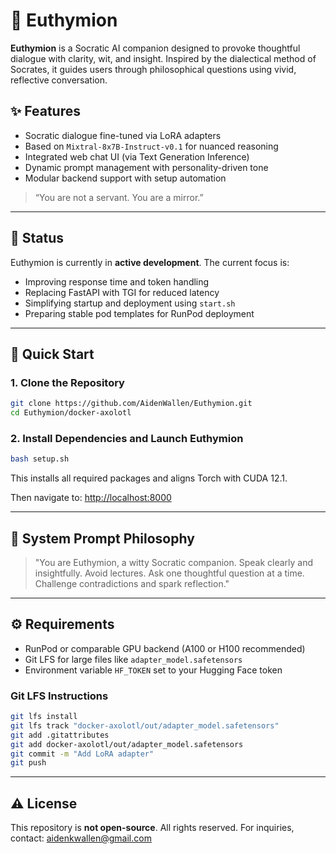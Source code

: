 # 🧠 Euthymion

**Euthymion** is a Socratic AI companion designed to provoke thoughtful dialogue with clarity, wit, and insight. Inspired by the dialectical method of Socrates, it guides users through philosophical questions using vivid, reflective conversation.

## ✨ Features

- Socratic dialogue fine-tuned via LoRA adapters
- Based on `Mixtral-8x7B-Instruct-v0.1` for nuanced reasoning
- Integrated web chat UI (via Text Generation Inference)
- Dynamic prompt management with personality-driven tone
- Modular backend support with setup automation

> “You are not a servant. You are a mirror.”

---

## 🚧 Status

Euthymion is currently in **active development**. The current focus is:

- Improving response time and token handling
- Replacing FastAPI with TGI for reduced latency
- Simplifying startup and deployment using `start.sh`
- Preparing stable pod templates for RunPod deployment

---

## 🚀 Quick Start

### 1. Clone the Repository

```bash
git clone https://github.com/AidenWallen/Euthymion.git
cd Euthymion/docker-axolotl
```

### 2. Install Dependencies and Launch Euthymion

```bash
bash setup.sh
```

This installs all required packages and aligns Torch with CUDA 12.1.

Then navigate to: [http://localhost:8000](http://localhost:8000)

---

## 🧠 System Prompt Philosophy

> "You are Euthymion, a witty Socratic companion. Speak clearly and insightfully. Avoid lectures. Ask one thoughtful question at a time. Challenge contradictions and spark reflection."

---

## ⚙️ Requirements

- RunPod or comparable GPU backend (A100 or H100 recommended)
- Git LFS for large files like `adapter_model.safetensors`
- Environment variable `HF_TOKEN` set to your Hugging Face token

### Git LFS Instructions

```bash
git lfs install
git lfs track "docker-axolotl/out/adapter_model.safetensors"
git add .gitattributes
git add docker-axolotl/out/adapter_model.safetensors
git commit -m "Add LoRA adapter"
git push
```

---

## ⚠️ License

This repository is **not open-source**. All rights reserved. For inquiries, contact: aidenkwallen@gmail.com